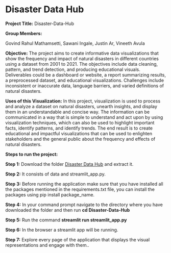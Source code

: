 # Disaster Data Hub

**Project Title:** Disaster-Data-Hub

**Group Members:**

Govind Rahul Mathamsetti, 
Sawani Ingale, 
Justin Ar, 
Vineeth Avula

**Objective:** The project aims to create informative data visualizations that show the frequency and impact of natural disasters in different countries using a dataset from 2001 to 2021. The objectives include data cleaning, pattern, and trend detection, and producing educational visuals. Deliverables could be a dashboard or website, a report summarizing results, a preprocessed dataset, and educational visualizations. Challenges include inconsistent or inaccurate data, language barriers, and varied definitions of natural disasters.

**Uses of this Visualization:** In this project, visualization is used to process and analyze a dataset on natural disasters, unearth insights, and display them in an understandable and concise way. The information can be communicated in a way that is simple to understand and act upon by using visualization techniques, which can also be used to highlight important facts, identify patterns, and identify trends. The end result is to create educational and impactful visualizations that can be used to enlighten stakeholders and the general public about the frequency and effects of natural disasters.

**Steps to run the project:**

**Step 1:** Download the folder [Disaster Data Hub](https://github.com/Govind-Rahul/Disaster-Data-Hub/archive/refs/heads/main.zip) and extract it.

**Step 2:** It consists of data and streamlit_app.py.

**Step 3:** Before running the application make sure that you have installed all the packages mentioned in the requirements.txt file, you can install the             packages using pip install package_name.

**Step 4:** In your command prompt navigate to the directory where you have downloaded the folder and then run **cd Disaster-Data-Hub**

**Step 5:** Run the command **streamlit run streamlit_app.py**

**Step 6:** In the browser a streamlit app will be running.

**Step 7:** Explore every page of the application that displays the visual representations and engage with them..
